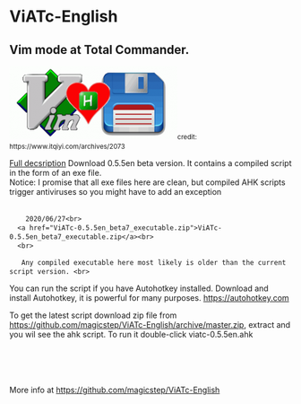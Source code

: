 <html lang="en">
<head>
    <meta charset="UTF-8">
    <meta name="viewport" content="width=device-width, initial-scale=1.0">
    <meta http-equiv="X-UA-Compatible" content="ie=edge">
    <title>ViATc-English</title>
</head>
<body>
    <h1>ViATc-English </h1>
    <h2>Vim mode at Total Commander.</h2>
    <img src="viatc=Vim(AHK)TC.png" alt="image from https://www.itqiyi.com/archives/2073" width="" height="" border="0"><small>credit: https://www.itqiyi.com/archives/2073</small>
    <p>
        <a href="README.md">Full decsription</a>     
        Download 0.5.5en beta version. It contains a compiled script in the form of an exe file. <br>  
        Notice: I promise that all exe files here are clean, but compiled AHK scripts trigger antiviruses so you might have to add an exception <br><br>  
    
        2020/06/27<br>
      <a href="ViATc-0.5.5en_beta7_executable.zip">ViATc-0.5.5en_beta7_executable.zip</a><br>
      <br>

<!-- 
        2020/06/25<br>
      <a href="ViATc-0.5.5en_beta6_executable.zip">ViATc-0.5.5en_beta6_executable.zip</a><br>
      <br>

        2020/06/25<br>
      <a href="ViATc-0.5.5en_beta5_executable.zip">ViATc-0.5.5en_beta5_executable.zip</a><br>
      <br>

        2020/06/22<br>
      <a href="ViATc-0.5.5en_beta4_executable.zip">ViATc-0.5.5en_beta4_executable.zip</a><br>
      <br>

        2020/06/19<br>
      <a href="ViATc-0.5.5en_beta2_executable.zip">ViATc-0.5.5en_beta2_executable.zip</a><br>
      <br>


        2020/06/18<br>
        In this version the disable shortcut is not working, but disabling works in the tray icon menu.<br>
      <a href="ViATc-0.5.5en_beta1_executable.zip">ViATc-0.5.5en_beta1_executable.zip</a><br>
      <br>

       2017/06/22<br>
       Download an old 0.5.3en version. It contains compiled script in the form of an exe file. <br>  
       <a href="ViATc-0.5.3en_executable.zip">ViATc-0.5.3en_executable.zip</a> <br>  <br>  
 -->    
    
       Any compiled executable here most likely is older than the current script version. <br>  

  You can run the script if you have Autohotkey installed. Download and install Autohotkey, it is powerful for many purposes. 
  <a href="https://autohotkey.com">https://autohotkey.com</a>  <br>  

  To get the latest script download zip file from 
  <a href="https://github.com/magicstep/ViATc-English/archive/master.zip">https://github.com/magicstep/ViATc-English/archive/master.zip</a>,
  extract and you wil see the ahk script. To run it double-click viatc-0.5.5en.ahk
<br>  
<br>  
<br>  

More info at <a href="https://github.com/magicstep/ViATc-English">https://github.com/magicstep/ViATc-English</a>
    </p>
</body>
</html>

